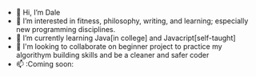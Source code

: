- 👋 Hi, I’m Dale
- 👀 I’m interested in fitness, philosophy, writing, and learning; especially new programming disciplines.
- 🌱 I’m currently learning Java[in college] and Javacript[self-taught]
- 💞️ I'm looking to collaborate on beginner project to practice my algorithym building skills and be a cleaner and safer coder
- 📫 :Coming soon:
<!---

--->
